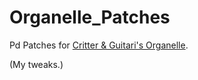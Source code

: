 # Organelle_Patches
Pd Patches for [Critter & Guitari's Organelle](https://www.critterandguitari.com/pages/organelle).

(My tweaks.)
